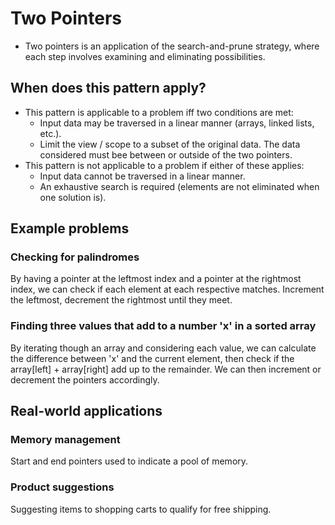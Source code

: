 # Two Pointers

- Two pointers is an application of the search-and-prune strategy, where each step involves examining and eliminating possibilities.

## When does this pattern apply?

- This pattern is applicable to a problem iff two conditions are met:
  - Input data may be traversed in a linear manner (arrays, linked lists, etc.).
  - Limit the view / scope to a subset of the original data. The data considered must bee between or outside of the two pointers.
- This pattern is not applicable to a problem if either of these applies:
  - Input data cannot be traversed in a linear manner.
  - An exhaustive search is required (elements are not eliminated when one solution is).

## Example problems

### Checking for palindromes

By having a pointer at the leftmost index and a pointer at the rightmost index, we can check if each element at each respective matches. Increment the leftmost, decrement the rightmost until they meet.

### Finding three values that add to a number 'x' in a sorted array

By iterating though an array and considering each value, we can calculate the difference between 'x' and the current element, then check if the array[left] + array[right] add up to the remainder. We can then increment or decrement the pointers accordingly.

## Real-world applications

### Memory management

Start and end pointers used to indicate a pool of memory.

### Product suggestions

Suggesting items to shopping carts to qualify for free shipping.